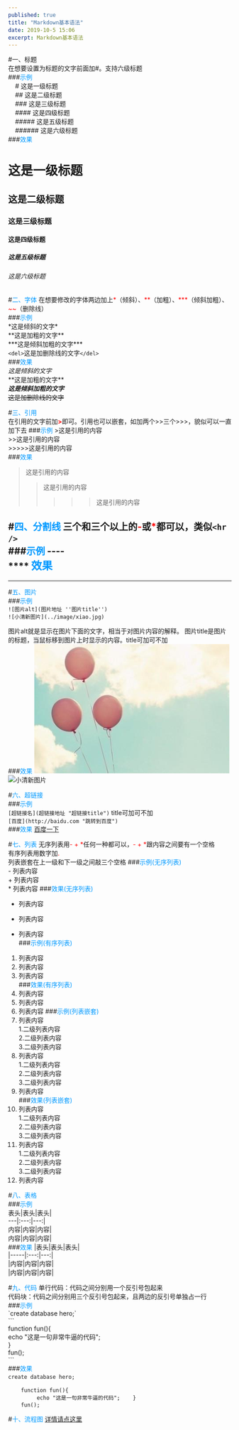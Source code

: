 ```yaml
---
published: true
title: "Markdown基本语法"
date: 2019-10-5 15:06
excerpt: Markdown基本语法
---
```



#一、标题  
在想要设置为标题的文字前面加#。支持六级标题    
###<font color=#0099ff>示例</font>    
&nbsp;&nbsp;&nbsp;&nbsp;\# 这是一级标题  
&nbsp;&nbsp;&nbsp;&nbsp;\## 这是二级标题  
&nbsp;&nbsp;&nbsp;&nbsp;\### 这是三级标题  
&nbsp;&nbsp;&nbsp;&nbsp;\#### 这是四级标题  
&nbsp;&nbsp;&nbsp;&nbsp;\##### 这是五级标题  
&nbsp;&nbsp;&nbsp;&nbsp;\###### 这是六级标题  
###<font color=#0099ff>效果</font>    
# 这是一级标题  
## 这是二级标题  
### 这是三级标题  
#### 这是四级标题  
##### 这是五级标题  
###### 这是六级标题  
   
#<font color=#0099ff>二、字体</font> 
在想要修改的字体两边加上<font color=#FF0000>\*</font>（倾斜）、<font color=#FF0000>\*\*</font>（加粗）、<font color=#FF0000>\*\*\*</font>（倾斜加粗）、<font color=#FF0000>~~</font>（删除线）  
###<font color=#0099ff>示例</font>  
\*这是倾斜的文字*  
\*\*这是加粗的文字\*\*  
\*\*\*这是倾斜加粗的文字\*\*\*  
`<del>`这是加删除线的文字`</del>`   
###<font color=#0099ff>效果</font>  
*这是倾斜的文字*  
**这是加粗的文字\*\*  
***这是倾斜加粗的文字***  
<del>这是加删除线的文字</del>
   
#<font color=#0099ff>三、引用</font>  
在引用的文字前加<font color=#FF0000>**>**</font>即可。引用也可以嵌套，如加两个>>三个>>>，貌似可以一直加下去
###<font color=#0099ff>示例</font> 
\>这是引用的内容  
\>>这是引用的内容  
\>>>>>这是引用的内容  
###<font color=#0099ff>效果</font>  
>这是引用的内容  
>>这是引用的内容  
>>>>>这是引用的内容  

#<font color=#0099ff>四、分割线</font> 
三个和三个以上的<font color=#FF0000>**-**</font>或<font color=#FF0000>*</font>都可以，类似`<hr />`  
###<font color=#0099ff>示例</font>
\----  
\*\*\*\*
<font color=#0099ff size=5>效果</font>  
----
***  

#<font color=#0099ff>五、图片</font>  
###<font color=#0099ff>示例</font>  
`![图片alt](图片地址 ''图片title'')`  
`![小清新图片](../image/xiao.jpg)`

图片alt就是显示在图片下面的文字，相当于对图片内容的解释。
图片title是图片的标题，当鼠标移到图片上时显示的内容。title可加可不加  
###<font color=#0099ff>效果</font> 
![小清新图片](../image/xiao.jpg)  
![小清新图片](http://img5.imgtn.bdimg.com/it/u=3488618894,1345644151&fm=26&gp=0.jpg)

#<font color=#0099ff>六、超链接</font>   
###<font color=#0099ff>示例</font>  
`[超链接名](超链接地址 "超链接title")`
title可加可不加  
`[百度](http://baidu.com "跳转到百度")`  
###<font color=#0099ff>效果</font>
[百度一下](http://baidu.com "跳转到百度")

#<font color=#0099ff>七、列表</font>
无序列表用<font color=#FF0000>- + \*</font>任何一种都可以，<font color=#FF0000>- + \*</font>跟内容之间要有一个空格  
有序列表用数字加<font color=#FF0000>.</font>  
列表嵌套在上一级和下一级之间敲三个空格
###<font color=#0099ff>示例(无序列表)</font>    
\- 列表内容  
\+ 列表内容  
\* 列表内容
###<font color=#0099ff>效果(无序列表)</font>  
- 列表内容
+ 列表内容  
* 列表内容  
###<font color=#0099ff>示例(有序列表)</font>    
1. 列表内容    
2. 列表内容      
3. 列表内容  
###<font color=#0099ff>效果(有序列表)</font>  
1. 列表内容    
2. 列表内容      
3. 列表内容
###<font color=#0099ff>示例(列表嵌套)</font>    
1. 列表内容   
1.二级列表内容   
2.二级列表内容  
3.二级列表内容  
2. 列表内容     
1.二级列表内容   
2.二级列表内容  
3.二级列表内容  
3. 列表内容  
###<font color=#0099ff>效果(列表嵌套)</font>  
1. 列表内容   
1.二级列表内容   
2.二级列表内容  
3.二级列表内容        
2. 列表内容  
1.二级列表内容   
2.二级列表内容  
3.二级列表内容       
3. 列表内容    

#<font color=#0099ff>八、表格</font>  
###<font color=#0099ff>示例</font>  
表头|表头|表头|  
---|:---:|---:|  
内容|内容|内容|  
内容|内容|内容|  
###<font color=#0099ff>效果</font>
|表头|表头|表头|  
|-----|:---:|---:|  
|内容|内容|内容|  
|内容|内容|内容| 

#<font color=#0099ff>九、代码</font> 
单行代码：代码之间分别用一个反引号包起来  
代码块：代码之间分别用三个反引号包起来，且两边的反引号单独占一行  
###<font color=#0099ff>示例</font>  
\`create database hero;\`  
\```  
    function fun(){  
         echo "这是一句非常牛逼的代码";  
    }  
    fun();  
\```  
###<font color=#0099ff>效果</font>   
`create database hero;`  
```
    function fun(){
         echo "这是一句非常牛逼的代码";    }
    fun();
```

#<font color=#0099ff>十、流程图</font> 
[详情请点这里](https://blog.csdn.net/weixin_43118046/article/details/85041947)
